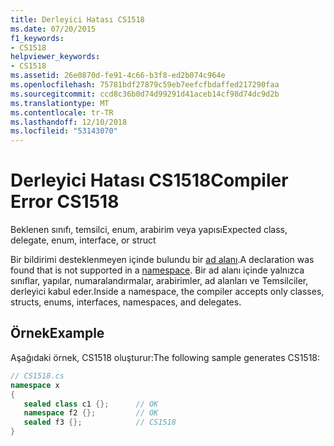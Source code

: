 ```yaml
---
title: Derleyici Hatası CS1518
ms.date: 07/20/2015
f1_keywords:
- CS1518
helpviewer_keywords:
- CS1518
ms.assetid: 26e0870d-fe91-4c66-b3f8-ed2b074c964e
ms.openlocfilehash: 75781bdf27879c59eb7eefcfbdaffed217290faa
ms.sourcegitcommit: ccd8c36b0d74d99291d41aceb14cf98d74dc9d2b
ms.translationtype: MT
ms.contentlocale: tr-TR
ms.lasthandoff: 12/10/2018
ms.locfileid: "53143070"
---
```

# <a name="compiler-error-cs1518"></a><span data-ttu-id="5ec96-102">Derleyici Hatası CS1518</span><span class="sxs-lookup"><span data-stu-id="5ec96-102">Compiler Error CS1518</span></span>
<span data-ttu-id="5ec96-103">Beklenen sınıfı, temsilci, enum, arabirim veya yapısı</span><span class="sxs-lookup"><span data-stu-id="5ec96-103">Expected class, delegate, enum, interface, or struct</span></span>  
  
 <span data-ttu-id="5ec96-104">Bir bildirimi desteklenmeyen içinde bulundu bir [ad alanı](../../csharp/language-reference/keywords/namespace.md).</span><span class="sxs-lookup"><span data-stu-id="5ec96-104">A declaration was found that is not supported in a [namespace](../../csharp/language-reference/keywords/namespace.md).</span></span> <span data-ttu-id="5ec96-105">Bir ad alanı içinde yalnızca sınıflar, yapılar, numaralandırmalar, arabirimler, ad alanları ve Temsilciler, derleyici kabul eder.</span><span class="sxs-lookup"><span data-stu-id="5ec96-105">Inside a namespace, the compiler accepts only classes, structs, enums, interfaces, namespaces, and delegates.</span></span>  
  
## <a name="example"></a><span data-ttu-id="5ec96-106">Örnek</span><span class="sxs-lookup"><span data-stu-id="5ec96-106">Example</span></span>  
 <span data-ttu-id="5ec96-107">Aşağıdaki örnek, CS1518 oluşturur:</span><span class="sxs-lookup"><span data-stu-id="5ec96-107">The following sample generates CS1518:</span></span>  
  
```csharp  
// CS1518.cs  
namespace x  
{  
   sealed class c1 {};      // OK  
   namespace f2 {};         // OK  
   sealed f3 {};            // CS1518  
}  
```
